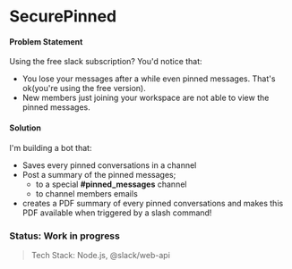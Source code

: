 # SecurePinned

#### Problem Statement

Using the free slack subscription? You'd notice that:
- You lose your messages after a while even pinned messages. That's ok(you're using the free version).
- New members just joining your workspace are not able to view the pinned messages.

#### Solution

I'm building a bot that:
- Saves every pinned conversations in a channel
- Post a summary of the pinned messages;
    - to a special **#pinned_messages** channel
    - to channel members emails
- creates a PDF summary of every pinned conversations and makes this PDF
available when triggered by a slash command!

### Status: Work in progress

> Tech Stack: Node.js, @slack/web-api